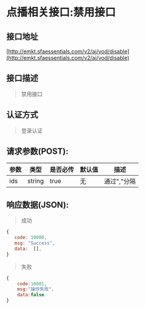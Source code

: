 # 点播相关接口:禁用接口

## 接口地址

[http://emkt.sfaessentials.com/v2/aj/vod/disable](http://emkt.sfaessentials.com/v2/aj/vod/disable)

## 接口描述

> 禁用接口

## 认证方式

> 登录认证

## 请求参数(POST):

| 参数 | 类型| 是否必传 | 默认值 |  描述 | 
| ---- | ---- | ----- | ----- | ----- | 
| ids | string | true | 无 | 通过","分隔 | 


## 响应数据(JSON):
> 成功

```javascript
{
   code: 10000,
   msg: "Success",
   data:  [],
}
```
> 失败 

```javascript
{
    code:10001,
    msg:"操作失败",
    data:false
}
```